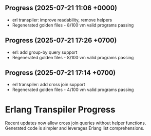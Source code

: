 ## Progress (2025-07-21 11:06 +0000)
- erl transpiler: improve readability, remove helpers
- Regenerated golden files - 8/100 vm valid programs passing

## Progress (2025-07-21 17:26 +0700)
- erl: add group-by query support
- Regenerated golden files - 8/100 vm valid programs passing

## Progress (2025-07-21 17:14 +0700)
- erl transpiler: add cross join support
- Regenerated golden files - 4/100 vm valid programs passing

# Erlang Transpiler Progress

Recent updates now allow cross join queries without helper functions. Generated code is simpler and leverages Erlang list comprehensions.
